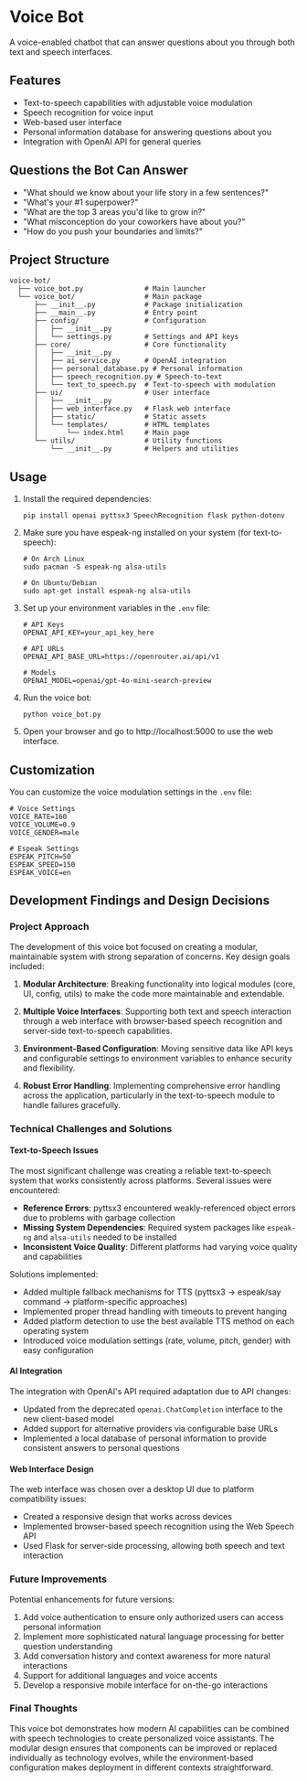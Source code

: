 # Voice Bot

A voice-enabled chatbot that can answer questions about you through both text and speech interfaces.

## Features

- Text-to-speech capabilities with adjustable voice modulation
- Speech recognition for voice input
- Web-based user interface
- Personal information database for answering questions about you
- Integration with OpenAI API for general queries

## Questions the Bot Can Answer

- "What should we know about your life story in a few sentences?"
- "What's your #1 superpower?"
- "What are the top 3 areas you'd like to grow in?"
- "What misconception do your coworkers have about you?"
- "How do you push your boundaries and limits?"

## Project Structure

```
voice-bot/
  ├── voice_bot.py               # Main launcher
  └── voice_bot/                 # Main package
      ├── __init__.py            # Package initialization
      ├── __main__.py            # Entry point
      ├── config/                # Configuration
      │   ├── __init__.py
      │   └── settings.py        # Settings and API keys
      ├── core/                  # Core functionality
      │   ├── __init__.py
      │   ├── ai_service.py      # OpenAI integration
      │   ├── personal_database.py # Personal information
      │   ├── speech_recognition.py # Speech-to-text
      │   └── text_to_speech.py  # Text-to-speech with modulation
      ├── ui/                    # User interface
      │   ├── __init__.py
      │   ├── web_interface.py   # Flask web interface
      │   ├── static/            # Static assets
      │   └── templates/         # HTML templates
      │       └── index.html     # Main page
      └── utils/                 # Utility functions
          └── __init__.py        # Helpers and utilities
```

## Usage

1. Install the required dependencies:
   ```
   pip install openai pyttsx3 SpeechRecognition flask python-dotenv
   ```

2. Make sure you have espeak-ng installed on your system (for text-to-speech):
   ```
   # On Arch Linux
   sudo pacman -S espeak-ng alsa-utils
   
   # On Ubuntu/Debian
   sudo apt-get install espeak-ng alsa-utils
   ```

3. Set up your environment variables in the `.env` file:
   ```
   # API Keys
   OPENAI_API_KEY=your_api_key_here
   
   # API URLs
   OPENAI_API_BASE_URL=https://openrouter.ai/api/v1
   
   # Models
   OPENAI_MODEL=openai/gpt-4o-mini-search-preview
   ```

4. Run the voice bot:
   ```
   python voice_bot.py
   ```

5. Open your browser and go to http://localhost:5000 to use the web interface.

## Customization

You can customize the voice modulation settings in the `.env` file:

```properties
# Voice Settings
VOICE_RATE=160
VOICE_VOLUME=0.9
VOICE_GENDER=male

# Espeak Settings
ESPEAK_PITCH=50
ESPEAK_SPEED=150
ESPEAK_VOICE=en
```

## Development Findings and Design Decisions

### Project Approach

The development of this voice bot focused on creating a modular, maintainable system with strong separation of concerns. Key design goals included:

1. **Modular Architecture**: Breaking functionality into logical modules (core, UI, config, utils) to make the code more maintainable and extendable.

2. **Multiple Voice Interfaces**: Supporting both text and speech interaction through a web interface with browser-based speech recognition and server-side text-to-speech capabilities.

3. **Environment-Based Configuration**: Moving sensitive data like API keys and configurable settings to environment variables to enhance security and flexibility.

4. **Robust Error Handling**: Implementing comprehensive error handling across the application, particularly in the text-to-speech module to handle failures gracefully.

### Technical Challenges and Solutions

#### Text-to-Speech Issues

The most significant challenge was creating a reliable text-to-speech system that works consistently across platforms. Several issues were encountered:

- **Reference Errors**: pyttsx3 encountered weakly-referenced object errors due to problems with garbage collection
- **Missing System Dependencies**: Required system packages like `espeak-ng` and `alsa-utils` needed to be installed
- **Inconsistent Voice Quality**: Different platforms had varying voice quality and capabilities

Solutions implemented:

- Added multiple fallback mechanisms for TTS (pyttsx3 → espeak/say command → platform-specific approaches)
- Implemented proper thread handling with timeouts to prevent hanging
- Added platform detection to use the best available TTS method on each operating system
- Introduced voice modulation settings (rate, volume, pitch, gender) with easy configuration

#### AI Integration

The integration with OpenAI's API required adaptation due to API changes:

- Updated from the deprecated `openai.ChatCompletion` interface to the new client-based model
- Added support for alternative providers via configurable base URLs
- Implemented a local database of personal information to provide consistent answers to personal questions

#### Web Interface Design

The web interface was chosen over a desktop UI due to platform compatibility issues:

- Created a responsive design that works across devices
- Implemented browser-based speech recognition using the Web Speech API
- Used Flask for server-side processing, allowing both speech and text interaction

### Future Improvements

Potential enhancements for future versions:

1. Add voice authentication to ensure only authorized users can access personal information
2. Implement more sophisticated natural language processing for better question understanding
3. Add conversation history and context awareness for more natural interactions
4. Support for additional languages and voice accents
5. Develop a responsive mobile interface for on-the-go interactions

### Final Thoughts

This voice bot demonstrates how modern AI capabilities can be combined with speech technologies to create personalized voice assistants. The modular design ensures that components can be improved or replaced individually as technology evolves, while the environment-based configuration makes deployment in different contexts straightforward.